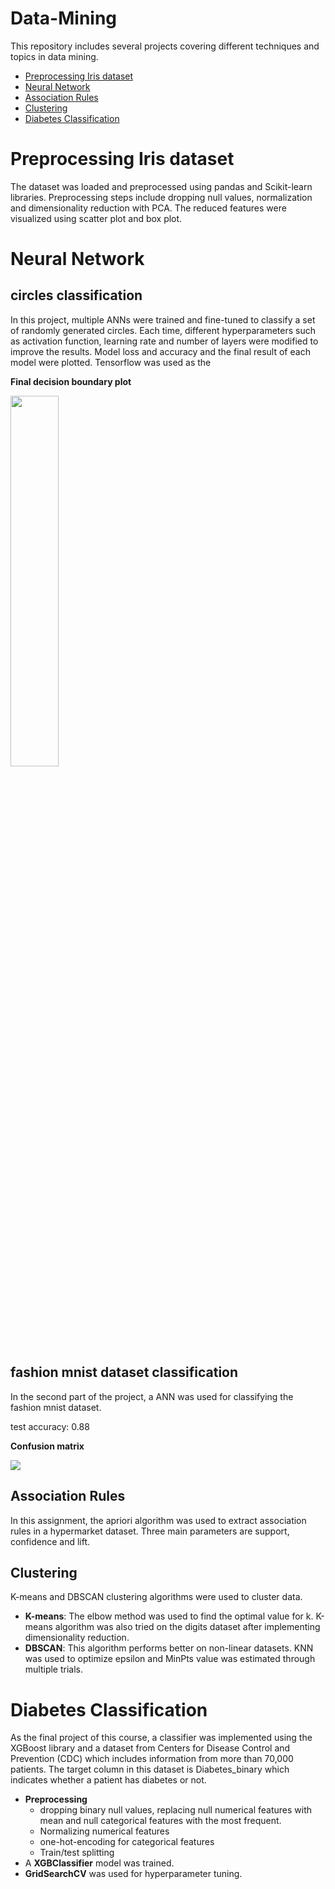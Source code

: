 # Data-Mining

This repository includes several projects covering different techniques and topics in data mining.  
* [Preprocessing Iris dataset](/IRIS_Preprocessing)
* [Neural Network](/Neural_Network)
* [Association Rules](/Association_Rules)
* [Clustering](/Clustering)
* [Diabetes Classification](/Diabetes_Classifier)

# Preprocessing Iris dataset
The dataset was loaded and preprocessed using pandas and Scikit-learn libraries. Preprocessing steps include dropping null values, normalization and dimensionality  reduction with PCA. The reduced features were visualized using scatter plot and box plot. 

# Neural Network 
## circles classification
In this project, multiple ANNs were trained and fine-tuned to classify a set of randomly generated circles. Each time, different hyperparameters such as activation function, learning rate and number of layers were modified to improve the results. Model loss and accuracy and the final result of each model were plotted. Tensorflow was used as the 

**Final decision boundary plot**

<p align="left">
  <img src="https://user-images.githubusercontent.com/79719208/195886182-988a31ba-153e-4728-80a1-7f96bd8801c3.png" width=39% height=39%>
</p>

## fashion mnist dataset classification
In the second part of the project, a ANN was used for classifying the fashion mnist dataset. 

test accuracy: 0.88

**Confusion matrix**

<p align="left">
  <img src="https://user-images.githubusercontent.com/79719208/195889099-3f826522-8166-4c95-8ff4-e25fec8404a7.png">
</p>

## Association Rules

In this assignment, the apriori algorithm was used to extract association rules in a hypermarket dataset. Three main parameters are support, confidence and lift.


## Clustering

K-means and DBSCAN clustering algorithms were used to cluster data. 

* **K-means**: The elbow method was used to find the optimal value for k. K-means algorithm was also tried on the digits dataset after implementing dimensionality reduction.
* **DBSCAN**: This algorithm performs better on non-linear datasets. KNN was used to optimize epsilon and MinPts value was estimated  through multiple trials.

# Diabetes Classification

As the final project of this course, a classifier was implemented using the XGBoost library and a dataset from Centers for Disease Control and Prevention (CDC) which includes information from more than 70,000 patients. The target column in this dataset is Diabetes_binary which indicates whether a patient has diabetes or not.

* **Preprocessing**
  * dropping binary null values, replacing null numerical features with mean and null categorical features with the most frequent.
  * Normalizing numerical features
  * one-hot-encoding for categorical features
  * Train/test splitting
* A **XGBClassifier** model was trained.
* **GridSearchCV** was used for hyperparameter tuning.
